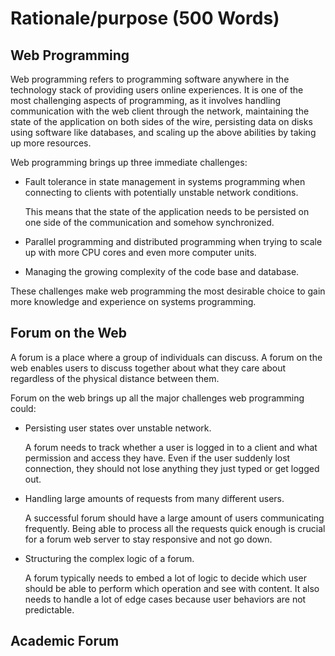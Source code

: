 # Rationale/purpose (500 Words)

<!-- What is the importance, to you, of the project? -->

## Web Programming

Web programming refers to programming software anywhere in the technology stack
of providing users online experiences.
It is one of the most challenging aspects of programming,
as it involves handling communication with the web client through the network,
maintaining the state of the application on both sides of the wire,
persisting data on disks using software like databases,
and scaling up the above abilities by taking up more resources.

Web programming brings up three immediate challenges:

- Fault tolerance in state management in systems programming when connecting
    to clients with potentially unstable network conditions.

    This means that the state of the application needs to be persisted on one
    side of the communication and somehow synchronized.
- Parallel programming and distributed programming when trying to scale up
    with more CPU cores and even more computer units.
- Managing the growing complexity of the code base and database.

These challenges make web programming the most desirable choice to gain more
knowledge and experience on systems programming.

## Forum on the Web

A forum is a place where a group of individuals can discuss.
A forum on the web enables users to discuss together about what they care
about regardless of the physical distance between them.

Forum on the web brings up all the major challenges web programming could:

- Persisting user states over unstable network.

    A forum needs to track whether a user is logged in to a client and
    what permission and access they have.
    Even if the user suddenly lost connection,
    they should not lose anything they just typed or get logged out.

- Handling large amounts of requests from many different users.

    A successful forum should have a large amount of users communicating
    frequently.
    Being able to process all the requests quick enough is crucial for a
    forum web server to stay responsive and not go down.

- Structuring the complex logic of a forum.

    A forum typically needs to embed a lot of logic to decide which user should
    be able to perform which operation and see with content.
    It also needs to handle a lot of edge cases because user behaviors are not
    predictable.

## Academic Forum
